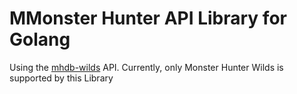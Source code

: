 # MMonster Hunter API Library for Golang

Using the [mhdb-wilds](https://github.com/LartTyler/mhdb) API. Currently, only Monster Hunter Wilds is supported by this Library
